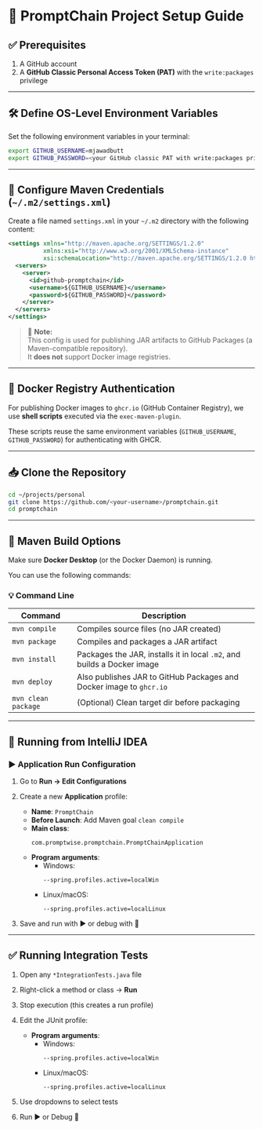 
# 🚀 PromptChain Project Setup Guide

## ✅ Prerequisites

1. A GitHub account
2. A **GitHub Classic Personal Access Token (PAT)** with the `write:packages` privilege

---

## 🛠️ Define OS-Level Environment Variables

Set the following environment variables in your terminal:

```bash
export GITHUB_USERNAME=mjawadbutt
export GITHUB_PASSWORD=<your GitHub classic PAT with write:packages privilege>
```

---

## 🧾 Configure Maven Credentials (`~/.m2/settings.xml`)

Create a file named `settings.xml` in your `~/.m2` directory with the following content:

```xml
<settings xmlns="http://maven.apache.org/SETTINGS/1.2.0"
          xmlns:xsi="http://www.w3.org/2001/XMLSchema-instance"
          xsi:schemaLocation="http://maven.apache.org/SETTINGS/1.2.0 https://maven.apache.org/xsd/settings-1.2.0.xsd">
  <servers>
    <server>
      <id>github-promptchain</id>
      <username>${GITHUB_USERNAME}</username>
      <password>${GITHUB_PASSWORD}</password>
    </server>
  </servers>
</settings>
```

> 📝 **Note:**  
> This config is used for publishing JAR artifacts to GitHub Packages (a Maven-compatible repository).  
> It **does not** support Docker image registries.

---

## 🐳 Docker Registry Authentication

For publishing Docker images to `ghcr.io` (GitHub Container Registry), we use **shell scripts** executed via the `exec-maven-plugin`.

These scripts reuse the same environment variables (`GITHUB_USERNAME`, `GITHUB_PASSWORD`) for authenticating with GHCR.

---

## 📥 Clone the Repository

```bash
cd ~/projects/personal
git clone https://github.com/<your-username>/promptchain.git
cd promptchain
```

---

## 🔧 Maven Build Options

Make sure **Docker Desktop** (or the Docker Daemon) is running.

You can use the following commands:

### 💡 Command Line

| Command               | Description                                                                 |
|-----------------------|-----------------------------------------------------------------------------|
| `mvn compile`         | Compiles source files (no JAR created)                                      |
| `mvn package`         | Compiles and packages a JAR artifact                                        |
| `mvn install`         | Packages the JAR, installs it in local `.m2`, and builds a Docker image     |
| `mvn deploy`          | Also publishes JAR to GitHub Packages and Docker image to `ghcr.io`         |
| `mvn clean package`   | (Optional) Clean target dir before packaging                                |

---

## 🧠 Running from IntelliJ IDEA

### ▶️ Application Run Configuration

1. Go to **Run → Edit Configurations**
2. Create a new **Application** profile:
    - **Name**: `PromptChain`
    - **Before Launch**: Add Maven goal `clean compile`
    - **Main class**:
      ```
      com.promptwise.promptchain.PromptChainApplication
      ```
    - **Program arguments**:
        - Windows:
          ```
          --spring.profiles.active=localWin
          ```
        - Linux/macOS:
          ```
          --spring.profiles.active=localLinux
          ```

3. Save and run with ▶️ or debug with 🐞

---

## ✅ Running Integration Tests

1. Open any `*IntegrationTests.java` file
2. Right-click a method or class → **Run**
3. Stop execution (this creates a run profile)
4. Edit the JUnit profile:
    - **Program arguments**:
        - Windows:
          ```
          --spring.profiles.active=localWin
          ```
        - Linux/macOS:
          ```
          --spring.profiles.active=localLinux
          ```

5. Use dropdowns to select tests
6. Run ▶️ or Debug 🐞
